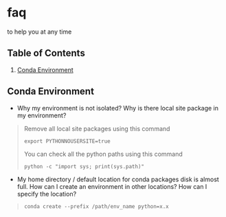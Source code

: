 # faq
to help you at any time

## Table of Contents
1. [Conda Environment](conda-environment)

## Conda Environment
- Why my environment is not isolated? Why is there local site package in my environment?

> Remove all local site packages using this command
> 
> `export PYTHONNOUSERSITE=true`
> 
> You can check all the python paths using this command
> 
> `python -c "import sys; print(sys.path)"`

- My home directory / default location for conda packages disk is almost full. How can I create an environment in other locations? How can I specify the location?

> `conda create --prefix /path/env_name python=x.x`
> 
